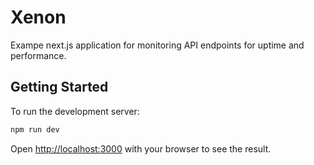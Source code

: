 # Xenon

Exampe next.js application for monitoring API endpoints for uptime and performance.

## Getting Started

To run the development server:

```bash
npm run dev
```

Open [http://localhost:3000](http://localhost:3000) with your browser to see the result.
